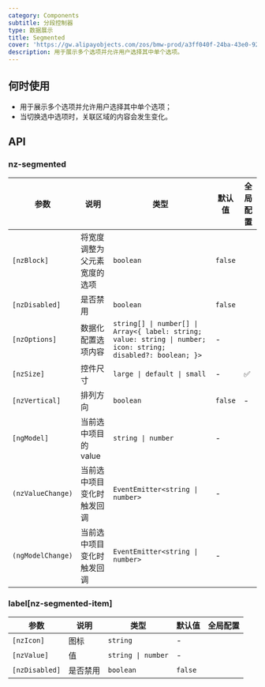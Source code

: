 ```yaml
---
category: Components
subtitle: 分段控制器
type: 数据展示
title: Segmented
cover: 'https://gw.alipayobjects.com/zos/bmw-prod/a3ff040f-24ba-43e0-92e9-c845df1612ad.svg'
description: 用于展示多个选项并允许用户选择其中单个选项。
---
```


## 何时使用

- 用于展示多个选项并允许用户选择其中单个选项；
- 当切换选中选项时，关联区域的内容会发生变化。

## API

### nz-segmented

| 参数              | 说明                         | 类型                                                                                                           | 默认值  | 全局配置 |
| ----------------- | ---------------------------- | -------------------------------------------------------------------------------------------------------------- | ------- | -------- |
| `[nzBlock]`       | 将宽度调整为父元素宽度的选项 | `boolean`                                                                                                      | `false` |          |
| `[nzDisabled]`    | 是否禁用                     | `boolean`                                                                                                      | `false` |          |
| `[nzOptions]`     | 数据化配置选项内容           | `string[] \| number[] \| Array<{ label: string; value: string \| number; icon: string; disabled?: boolean; }>` | -       |          |
| `[nzSize]`        | 控件尺寸                     | `large \| default \| small`                                                                                    | -       | ✅       |
| `[nzVertical]`    | 排列方向                     | `boolean`                                                                                                      | `false` | -        |
| `[ngModel]`       | 当前选中项目的 value         | `string \| number`                                                                                             | -       |          |
| `(nzValueChange)` | 当前选中项目变化时触发回调   | `EventEmitter<string \| number>`                                                                               | -       |          |
| `(ngModelChange)` | 当前选中项目变化时触发回调   | `EventEmitter<string \| number>`                                                                               | -       |          |

### label[nz-segmented-item]

| 参数           | 说明     | 类型               | 默认值  | 全局配置 |
| -------------- | -------- | ------------------ | ------- | -------- |
| `[nzIcon]`     | 图标     | `string`           | -       |          |
| `[nzValue]`    | 值       | `string \| number` | -       |          |
| `[nzDisabled]` | 是否禁用 | `boolean`          | `false` |          |

